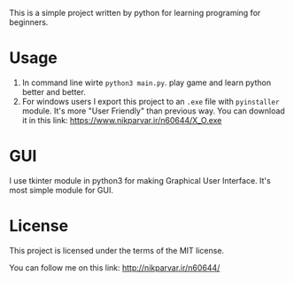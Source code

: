 This is a simple project written by python for learning programing for beginners.

# Usage

1. In command line wirte `python3 main.py`. play game and learn python better and better.
2. For windows users I export this project to an `.exe` file with `pyinstaller` module. It's more "User Friendly" than previous way. You can download it in this link: https://www.nikparvar.ir/n60644/X_O.exe

# GUI

I use tkinter module in python3 for making Graphical User Interface.
It's most simple module for GUI.

# License 

This project is licensed under the terms of the MIT license.

You can follow me on this link: http://nikparvar.ir/n60644/
